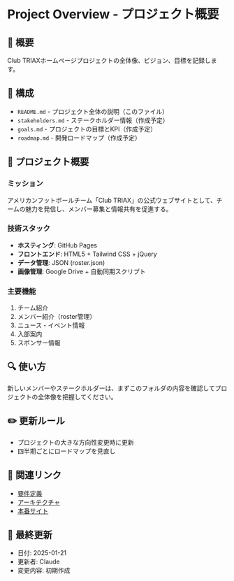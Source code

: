 # Project Overview - プロジェクト概要

## 📌 概要
Club TRIAXホームページプロジェクトの全体像、ビジョン、目標を記録します。

## 📂 構成
- `README.md` - プロジェクト全体の説明（このファイル）
- `stakeholders.md` - ステークホルダー情報（作成予定）
- `goals.md` - プロジェクトの目標とKPI（作成予定）
- `roadmap.md` - 開発ロードマップ（作成予定）

## 🎯 プロジェクト概要

### ミッション
アメリカンフットボールチーム「Club TRIAX」の公式ウェブサイトとして、チームの魅力を発信し、メンバー募集と情報共有を促進する。

### 技術スタック
- **ホスティング**: GitHub Pages
- **フロントエンド**: HTML5 + Tailwind CSS + jQuery
- **データ管理**: JSON (roster.json)
- **画像管理**: Google Drive + 自動同期スクリプト

### 主要機能
1. チーム紹介
2. メンバー紹介（roster管理）
3. ニュース・イベント情報
4. 入部案内
5. スポンサー情報

## 🔍 使い方
新しいメンバーやステークホルダーは、まずこのフォルダの内容を確認してプロジェクトの全体像を把握してください。

## ✏️ 更新ルール
- プロジェクトの大きな方向性変更時に更新
- 四半期ごとにロードマップを見直し

## 🔗 関連リンク
- [要件定義](../01-requirements/)
- [アーキテクチャ](../02-architecture/)
- [本番サイト](https://triax.github.io/homepage/)

## 📅 最終更新
- 日付: 2025-01-21
- 更新者: Claude
- 変更内容: 初期作成